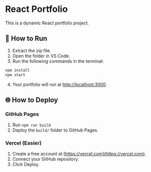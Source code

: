 # React Portfolio

This is a dynamic React portfolio project.

## 🚀 How to Run

1. Extract the zip file.
2. Open the folder in VS Code.
3. Run the following commands in the terminal:

```bash
npm install
npm start
```

4. Your portfolio will run at [http://localhost:3000](http://localhost:3000).

## 🌐 How to Deploy

### GitHub Pages
1. Run `npm run build`
2. Deploy the `build/` folder to GitHub Pages.

### Vercel (Easier)
1. Create a free account at [https://vercel.com](https://vercel.com).
2. Connect your GitHub repository.
3. Click Deploy.

